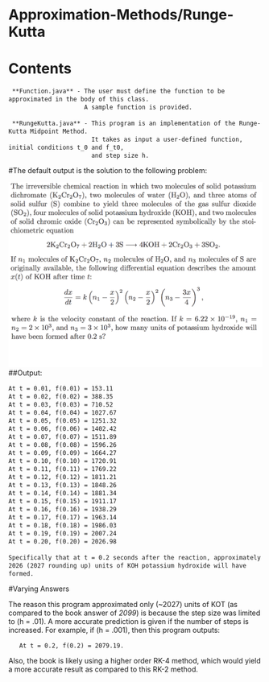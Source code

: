 # Approximation-Methods/Runge-Kutta
# Contents

     **Function.java** - The user must define the function to be approximated in the body of this class.
                         A sample function is provided.

     **RungeKutta.java** - This program is an implementation of the Runge-Kutta Midpoint Method. 
                           It takes as input a user-defined function, initial conditions t_0 and f_t0,
                           and step size h.


#The default output is the solution to the following problem:

  ![alt tag](https://github.com/sgtb3/Approximation-Methods/blob/master/Runge-Kutta/Question_15_Ch_5.3_Numerical%20Methods_J_Faires.png)
##Output:

    At t = 0.01, f(0.01) = 153.11
	At t = 0.02, f(0.02) = 388.35
	At t = 0.03, f(0.03) = 710.52
	At t = 0.04, f(0.04) = 1027.67
	At t = 0.05, f(0.05) = 1251.32
	At t = 0.06, f(0.06) = 1402.42
	At t = 0.07, f(0.07) = 1511.89
	At t = 0.08, f(0.08) = 1596.26
	At t = 0.09, f(0.09) = 1664.27
	At t = 0.10, f(0.10) = 1720.91
	At t = 0.11, f(0.11) = 1769.22
	At t = 0.12, f(0.12) = 1811.21
	At t = 0.13, f(0.13) = 1848.26
	At t = 0.14, f(0.14) = 1881.34
	At t = 0.15, f(0.15) = 1911.17
	At t = 0.16, f(0.16) = 1938.29
	At t = 0.17, f(0.17) = 1963.14
	At t = 0.18, f(0.18) = 1986.03
	At t = 0.19, f(0.19) = 2007.24
	At t = 0.20, f(0.20) = 2026.98
    
    Specifically that at t = 0.2 seconds after the reaction, approximately 2026 (2027 rounding up) units of KOH potassium hydroxide will have formed.

#Varying Answers

  The reason this program approximated only (~2027) units of KOT (as compared to the book answer of *2099*) is because
  the step size was limited to (h = .01). A more accurate prediction is given if the number of steps is increased.
  For example, if (h = .001), then this program outputs:
  
       At t = 0.2, f(0.2) = 2079.19.

  Also, the book is likely using a higher order RK-4 method, which would yield a more accurate result as compared to 
  this RK-2 method.
